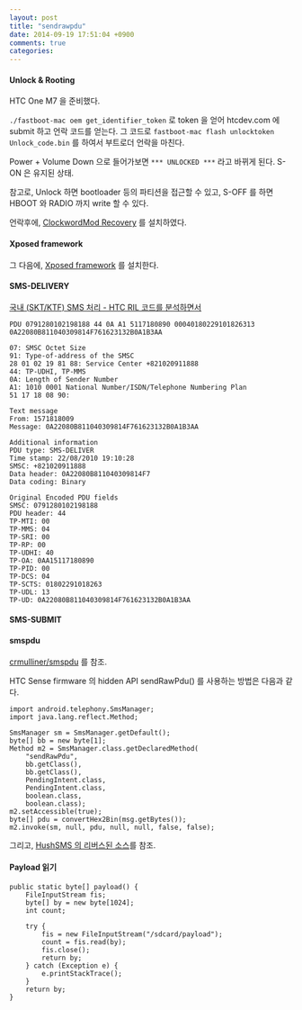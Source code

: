 ```yaml
---
layout: post
title: "sendrawpdu"
date: 2014-09-19 17:51:04 +0900
comments: true
categories: 
---
```


#### Unlock & Rooting

HTC One M7 을 준비했다.

`./fastboot-mac oem get_identifier_token` 로 token 을 얻어 htcdev.com 에 submit 하고 언락 코드를 얻는다. 그 코드로 
`fastboot-mac flash unlocktoken Unlock_code.bin` 를 하여서 부트로더 언락을 마친다.

Power + Volume Down 으로 들어가보면 `*** UNLOCKED ***` 라고 바뀌게 된다. S-ON 은 유지된 상태.

참고로, Unlock 하면 bootloader 등의 파티션을 접근할 수 있고, S-OFF 를 하면 HBOOT 와 RADIO 까지 write 할 수 있다.

언락후에, [ClockwordMod Recovery](http://htconeroot.com/cwmtwrp-recoveries/) 를 설치하였다.

#### Xposed framework

그 다음에, [Xposed framework](http://forum.xda-developers.com/xposed/xposed-installer-versions-changelog-t2714053) 를 설치한다.

#### SMS-DELIVERY

[국내 (SKT/KTF) SMS 처리 - HTC RIL 코드를 분석하면서](http://www.androidpub.com/724734)

    PDU 0791280102198188 44 0A A1 5117180890 00040180229101826313 0A22080B811040309814F761623132B0A1B3AA

    07: SMSC Octet Size
    91: Type-of-address of the SMSC
    28 01 02 19 81 88: Service Center +821020911888
    44: TP-UDHI, TP-MMS
    0A: Length of Sender Number
    A1: 1010 0001 National Number/ISDN/Telephone Numbering Plan
    51 17 18 08 90: 

    Text message
    From: 1571818009
    Message: 0A22080B811040309814F761623132B0A1B3AA
     
    Additional information
    PDU type: SMS-DELIVER
    Time stamp: 22/08/2010 19:10:28
    SMSC: +821020911888
    Data header: 0A22080B811040309814F7
    Data coding: Binary
     
    Original Encoded PDU fields
    SMSC: 0791280102198188
    PDU header: 44
    TP-MTI: 00
    TP-MMS: 04
    TP-SRI: 00
    TP-RP: 00
    TP-UDHI: 40
    TP-OA: 0AA15117180890
    TP-PID: 00
    TP-DCS: 04
    TP-SCTS: 01802291018263
    TP-UDL: 13
    TP-UD: 0A22080B811040309814F761623132B0A1B3AA

#### SMS-SUBMIT

#### smspdu

[crmulliner/smspdu](https://github.com/crmulliner/smspdu) 를 참조.

HTC Sense firmware 의 hidden API sendRawPdu() 를 사용하는 방법은 다음과 같다.

    import android.telephony.SmsManager;
    import java.lang.reflect.Method;

    SmsManager sm = SmsManager.getDefault();
    byte[] bb = new byte[1];
    Method m2 = SmsManager.class.getDeclaredMethod(
        "sendRawPdu",
        bb.getClass(),
        bb.getClass(),
        PendingIntent.class,
        PendingIntent.class,
        boolean.class,
        boolean.class);
    m2.setAccessible(true);
    byte[] pdu = convertHex2Bin(msg.getBytes());
    m2.invoke(sm, null, pdu, null, null, false, false);

그리고, [HushSMS 의 리버스된 소스](http://pastebin.com/6uueFLCU)를 참조.

#### Payload 읽기

    public static byte[] payload() {
        FileInputStream fis;
        byte[] by = new byte[1024];
        int count;

        try {
            fis = new FileInputStream("/sdcard/payload");
            count = fis.read(by);
            fis.close();
            return by;
        } catch (Exception e) {
            e.printStackTrace();
        }
        return by;
    }
